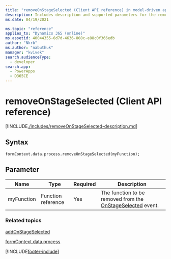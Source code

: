 ```yaml
---
title: "removeOnStageSelected (Client API reference) in model-driven apps| MicrosoftDocs"
description: Includes description and supported parameters for the removeOnStageSelected method.
ms.date: 04/19/2021

ms.topic: "reference"
applies_to: "Dynamics 365 (online)"
ms.assetid: 40044355-6d7d-4636-808c-e88c0f366edb
author: "Nkrb"
ms.author: "nabuthuk"
manager: "kvivek"
search.audienceType: 
  - developer
search.app: 
  - PowerApps
  - D365CE
---
```

# removeOnStageSelected (Client API reference)



[!INCLUDE[./includes/removeOnStageSelected-description.md](./includes/removeOnStageSelected-description.md)]

## Syntax

`formContext.data.process.removeOnStageSelected(myFunction);`

## Parameter

|Name|Type|Required|Description|
|--|--|--|--|
|myFunction|Function reference|Yes|The function to be removed from the [OnStageSelected](../../events/onstageselected.md) event.|

### Related topics

[addOnStageSelected](addOnStageSelected.md)
 
[formContext.data.process](../../formContext-data-process.md)
 




[!INCLUDE[footer-include](../../../../../../includes/footer-banner.md)]